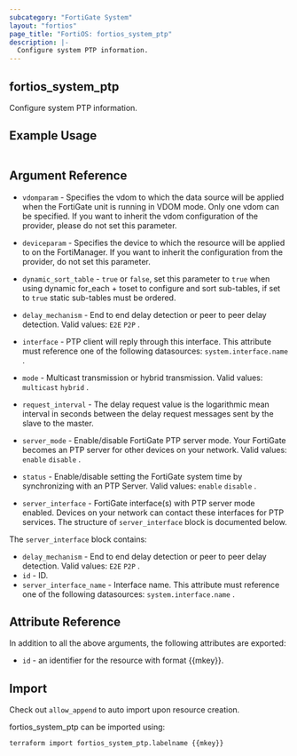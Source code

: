 ```yaml
---
subcategory: "FortiGate System"
layout: "fortios"
page_title: "FortiOS: fortios_system_ptp"
description: |-
  Configure system PTP information.
---
```


## fortios_system_ptp
Configure system PTP information.

## Example Usage

```hcl

```

## Argument Reference
* `vdomparam` - Specifies the vdom to which the data source will be applied when the FortiGate unit is running in VDOM mode. Only one vdom can be specified. If you want to inherit the vdom configuration of the provider, please do not set this parameter.
* `deviceparam` - Specifies the device to which the resource will be applied to on the FortiManager. If you want to inherit the configuration from the provider, do not set this parameter.
* `dynamic_sort_table` - `true` or `false`, set this parameter to `true` when using dynamic for_each + toset to configure and sort sub-tables, if set to `true` static sub-tables must be ordered.

* `delay_mechanism` - End to end delay detection or peer to peer delay detection. Valid values: `E2E` `P2P` .
* `interface` - PTP client will reply through this interface. This attribute must reference one of the following datasources: `system.interface.name` .
* `mode` - Multicast transmission or hybrid transmission. Valid values: `multicast` `hybrid` .
* `request_interval` - The delay request value is the logarithmic mean interval in seconds between the delay request messages sent by the slave to the master.
* `server_mode` - Enable/disable FortiGate PTP server mode. Your FortiGate becomes an PTP server for other devices on your network. Valid values: `enable` `disable` .
* `status` - Enable/disable setting the FortiGate system time by synchronizing with an PTP Server. Valid values: `enable` `disable` .
* `server_interface` - FortiGate interface(s) with PTP server mode enabled. Devices on your network can contact these interfaces for PTP services. The structure of `server_interface` block is documented below.

The `server_interface` block contains:

* `delay_mechanism` - End to end delay detection or peer to peer delay detection. Valid values: `E2E` `P2P` .
* `id` - ID.
* `server_interface_name` - Interface name. This attribute must reference one of the following datasources: `system.interface.name` .

## Attribute Reference

In addition to all the above arguments, the following attributes are exported:
* `id` - an identifier for the resource with format {{mkey}}.

## Import

Check out `allow_append` to auto import upon resource creation.

fortios_system_ptp can be imported using:
```sh
terraform import fortios_system_ptp.labelname {{mkey}}
```
